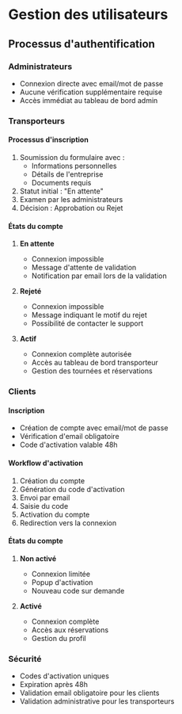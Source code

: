 # Gestion des utilisateurs

## Processus d'authentification

### Administrateurs
- Connexion directe avec email/mot de passe
- Aucune vérification supplémentaire requise
- Accès immédiat au tableau de bord admin

### Transporteurs

#### Processus d'inscription
1. Soumission du formulaire avec :
   - Informations personnelles
   - Détails de l'entreprise
   - Documents requis
2. Statut initial : "En attente"
3. Examen par les administrateurs
4. Décision : Approbation ou Rejet

#### États du compte
1. **En attente**
   - Connexion impossible
   - Message d'attente de validation
   - Notification par email lors de la validation

2. **Rejeté**
   - Connexion impossible
   - Message indiquant le motif du rejet
   - Possibilité de contacter le support

3. **Actif**
   - Connexion complète autorisée
   - Accès au tableau de bord transporteur
   - Gestion des tournées et réservations

### Clients

#### Inscription
- Création de compte avec email/mot de passe
- Vérification d'email obligatoire
- Code d'activation valable 48h

#### Workflow d'activation
1. Création du compte
2. Génération du code d'activation
3. Envoi par email
4. Saisie du code
5. Activation du compte
6. Redirection vers la connexion

#### États du compte
1. **Non activé**
   - Connexion limitée
   - Popup d'activation
   - Nouveau code sur demande

2. **Activé**
   - Connexion complète
   - Accès aux réservations
   - Gestion du profil

### Sécurité
- Codes d'activation uniques
- Expiration après 48h
- Validation email obligatoire pour les clients
- Validation administrative pour les transporteurs